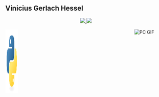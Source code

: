 ## Vinicius Gerlach Hessel
<div align="center">
  <a href="https://github.com/vghessel">
  <img height="180em" src="https://github-readme-stats.vercel.app/api?username=vghessel&show_icons=true&theme=dark&include_all_commits=true&count_private=true"/>
  <img height="180em" src="https://github-readme-stats.vercel.app/api/top-langs/?username=vghessel&layout=compact&langs_count=7&theme=dark"/>
</div>

<div style="display: inline_block"><br>
  <img align="center" alt="Vini-Python" height="200" width="40" src="https://raw.githubusercontent.com/devicons/devicon/master/icons/python/python-original.svg">
<img align="right" alt="PC GIF" src="https://media.giphy.com/media/WPtWaxuzyf5awJYb3m/giphy.gif" width="100" />
</div>
